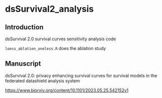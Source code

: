 # dsSurvival2_analysis

## Introduction

dsSurvival 2.0 survival curves sensitivity analysis code

`loess_ablation_oneless.R` does the ablation study

## Manuscript

dsSurvival 2.0: privacy enhancing survival curves for survival models in the federated datashield analysis system

https://www.biorxiv.org/content/10.1101/2023.05.25.542152v1



